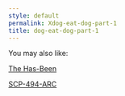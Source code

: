 ```yaml
---
style: default
permalink: Xdog-eat-dog-part-1
title: dog-eat-dog-part-1
---
```

You may also like:

[The Has-Been](http://scp-wiki.net/the-has-been)

[SCP-494-ARC](http://scp-wiki.net/scp-494-arc)
